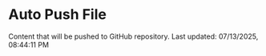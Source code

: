 # Auto Push File

Content that will be pushed to GitHub repository.
Last updated: 07/13/2025, 08:44:11 PM